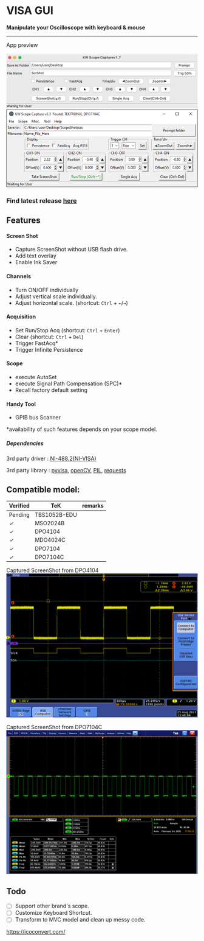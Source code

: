 # VISA GUI
**Manipulate your Oscilloscope with keyboard & mouse**

---

App preview

![mac_GUI screen shot](img/scrshot/macGUIv1.7.png)
![win_GUI screen shot](img/scrshot/v2.3scrshot.png)

### Find latest release [here](https://github.com/kw81634dr/VISAGUI/releases)

## Features

#### Screen Shot
* Capture ScreenShot without USB flash drive.
* Add text overlay
* Enable Ink Saver

#### Channels
* Turn ON/OFF individually
* Adjust vertical scale individually.
* Adjust horizontal scale. (shortcut: `Ctrl` + `←`/`→`)

#### Acquisition
* Set Run/Stop Acq (shortcut: `Ctrl` + `Enter`)
* Clear (shortcut: `Ctrl` + `Del`)
* Trigger FastAcq*
* Trigger Infinite Persistence

#### Scope
* execute AutoSet
* execute Signal Path Compensation (SPC)*
* Recall factory default setting

#### Handy Tool
* GPIB bus Scanner

*availability of such features depends on your scope model.

##### Dependencies
3rd party driver : [NI-488.2(NI-VISA)](https://www.ni.com/en-us/support/downloads/drivers/download.ni-488-2.html#306147)

3rd party library : [pyvisa](https://pypi.org/project/PyVISA/),
[openCV](https://pypi.org/project/opencv-python/),
[PIL](https://pypi.org/project/Pillow/),
[requests](https://pypi.org/project/requests/)

## Compatible model:

|Verified| TeK           | remarks  |
|--------|---------------|---|
|Pending | TBS1052B-EDU  |   |
|&check; | MSO2024B      |   |
|&check; | DPO4104       |   |
|&check; | MDO4024C      |   |
|&check; | DPO7104       |   |
|&check; | DPO7104C      |   |

Captured ScreenShot from DPO4104
![Scope screen shot](img/scrshot/DPO4104.png)

Captured ScreenShot from DPO7104C
![Scope screen shot](img/scrshot/test.png)

## Todo
- [ ] Support other brand's scope.
- [ ] Customize Keyboard Shortcut.
- [ ] Transform to MVC model and clean up messy code.

https://icoconvert.com/